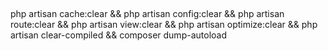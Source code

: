 ##
php artisan cache:clear && php artisan config:clear && php artisan route:clear && php artisan view:clear && php artisan optimize:clear && php artisan clear-compiled && composer dump-autoload
##
